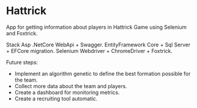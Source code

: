 # Hattrick

App for getting information about players in Hattrick Game using Selenium and Foxtrick.

Stack
Asp .NetCore WebApi + Swagger.
EntityFramework Core + Sql Server + EFCore migration.
Selenium Webdriver + ChromeDriver + Foxtrick.

Future steps:
* Implement an algorithm genetic to define the best formation possible for the team.
* Collect more data about the team and players.
* Create a dashboard for monitoring metrics.
* Create a recruiting tool automatic. 
